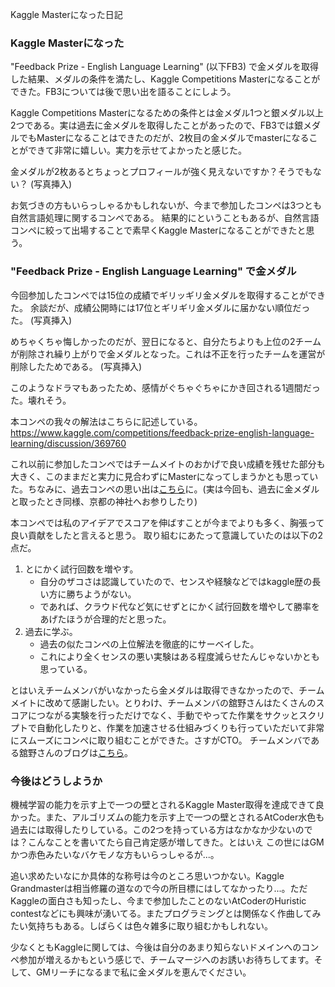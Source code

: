 Kaggle Masterになった日記

### Kaggle Masterになった
"Feedback Prize - English Language Learning" (以下FB3) で金メダルを取得した結果、メダルの条件を満たし、Kaggle Competitions Masterになることができた。FB3については後で思い出を語ることにしよう。

Kaggle Competitions Masterになるための条件とは金メダル1つと銀メダル以上2つである。実は過去に金メダルを取得したことがあったので、FB3では銀メダルでもMasterになることはできたのだが、2枚目の金メダルでmasterになることができて非常に嬉しい。実力を示せてよかったと感じた。

金メダルが2枚あるとちょっとプロフィールが強く見えないですか？そうでもない？
(写真挿入)

お気づきの方もいらっしゃるかもしれないが、今まで参加したコンペは3つとも自然言語処理に関するコンペである。
結果的にということもあるが、自然言語コンペに絞って出場することで素早くKaggle Masterになることができたと思う。


### "Feedback Prize - English Language Learning" で金メダル
今回参加したコンペでは15位の成績でギリッギリ金メダルを取得することができた。
余談だが、成績公開時には17位とギリギリ金メダルに届かない順位だった。
(写真挿入)

めちゃくちゃ悔しかったのだが、翌日になると、自分たちよりも上位の2チームが削除され繰り上がりで金メダルとなった。これは不正を行ったチームを運営が削除したためである。
(写真挿入)

このようなドラマもあったため、感情がぐちゃぐちゃにかき回される1週間だった。壊れそう。

本コンペの我々の解法はこちらに記述している。https://www.kaggle.com/competitions/feedback-prize-english-language-learning/discussion/369760 


これ以前に参加したコンペではチームメイトのおかげで良い成績を残せた部分も大きく、このままだと実力に見合わずにMasterになってしまうかとも思っていた。ちなみに、過去コンペの思い出は[こちら](https://aotamasaki.hatenablog.com/entry/i_became_kaggle_expert)に。(実は今回も、過去に金メダルと取ったとき同様、京都の神社へお参りしたり)

本コンペでは私のアイデアでスコアを伸ばすことが今までよりも多く、胸張って良い貢献をしたと言えると思う。
取り組むにあたって意識していたのは以下の2点だ。

1. とにかく試行回数を増やす。
    - 自分のザコさは認識していたので、センスや経験などではkaggle歴の長い方に勝ちようがない。
    - であれば、クラウド代など気にせずとにかく試行回数を増やして勝率をあげたほうが合理的だと思った。
2. 過去に学ぶ。
    - 過去の似たコンペの上位解法を徹底的にサーベイした。
    - これにより全くセンスの悪い実験はある程度減らせたんじゃないかとも思っている。


とはいえチームメンバがいなかったら金メダルは取得できなかったので、チームメイトに改めて感謝したい。とりわけ、チームメンバの舘野さんはたくさんのスコアにつながる実験を行っただけでなく、手動でやってた作業をサクッとスクリプトで自動化したりと、作業を加速させる仕組みづくりも行っていただいて非常にスムーズにコンペに取り組むことができた。さすがCTO。 チームメンバである舘野さんのブログは[こちら](https://secon.dev/entry/2022/11/30/100000-kaggle-fp3-comp/)。



### 今後はどうしようか
機械学習の能力を示す上で一つの壁とされるKaggle Master取得を達成できて良かった。また、アルゴリズムの能力を示す上で一つの壁とされるAtCoder水色も過去には取得したりしている。この2つを持っている方はなかなか少ないのでは？こんなことを書いてたら自己肯定感が増してきた。とはいえ この世にはGMかつ赤色みたいなバケモノな方もいらっしゃるが...。

追い求めたいなにか具体的な称号は今のところ思いつかない。Kaggle Grandmasterは相当修羅の道なので今の所目標にはしてなかったり...。ただKaggleの面白さも知ったし、今まで参加したことのないAtCoderのHuristic contestなどにも興味が湧いてる。またプログラミングとは関係なく作曲してみたい気持ちもある。しばらくは色々雑多に取り組むかもしれない。

少なくともKaggleに関しては、今後は自分のあまり知らないドメインへのコンペ参加が増えるかもという感じで、チームマージへのお誘いお待ちしてます。そして、GMリーチになるまで私に金メダルを恵んでください。



